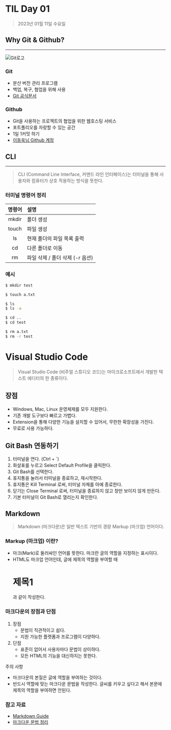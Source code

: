 # TIL Day 01

> 2023년 01월 11일 수요일

## Why Git & Github?
----------

![Git로고](https://user-images.githubusercontent.com/49775540/168756716-68f9aebb-380f-4897-8141-78d8403f6113.png)

### Git

* 분산 버전 관리 프로그램
* 백업, 복구, 협업을 위해 사용
* [Git 공식문서](https://git-scm.com/book/ko/v2)

### Github

* Git을 사용하는 프로젝트의 협업을 위한 웹호스팅 서비스
* 포트폴리오를 자랑할 수 있는 공간
* 1일 1커밋 하기
* [이동욱님 Github 계정](https://github.com/jojoldu)



## CLI
---
> CLI (Command Line Interface, 커맨드 라인 인터페이스)는 터미널을 통해 사용자와 컴퓨터가 상호 작용하는 방식을 뜻한다.

### 터미널 명령어 정리

| 명령어 | 설명 |
|:-------:|:-------------|
| mkdir  | 폴더 생성 | 
| touch  | 파일 생성 |
| ls  | 현재 폴더의 파일 목록 출력 |
| cd  | 다른 폴더로 이동  |
| rm  | 파일 삭제 / 폴더 삭제 (-r 옵션) |

### 예시
```bash
$ mkdir test

$ touch a.txt

$ ls
$ ls -a

$ cd ..
$ cd test

$ rm a.txt
$ rm -r test
```


# Visual Studio Code

> Visual Studio Code (비주얼 스튜디오 코드)는 마이크로소프트에서 개발한 텍스트 에디터의 한 종류이다.

## 장점

* Windows, Mac, Linux 운영체제를 모두 지원한다.
* 기존 개발 도구보다 빠르고 가볍다.
* Extension을 통해 다양한 기능을 설치할 수 있어서, 무한한 확장성을 가진다.
* 무료로 사용 가능하다.

## Git Bash 연동하기

1. 터미널을 연다. (Ctrl + `)
2. 화살표를 누르고 Select Default Profile을 클릭한다.
3. Git Bash를 선택한다.
4. 휴지통을 눌러서 터미널을 종료하고, 재시작한다.
5. 휴지통은 Kill Terminal 로써, 터미널 자체를 아예 종료한다.
6. 닫기는 Close Terminal 로써, 터미널을 종료하지 않고 창만 보이지 않게 만든다.
7. 기본 터미널이 Git Bash로 열리는지 확인한다.



## Markdown

> Markdown (마크다운)은 일반 텍스트 기반의 경량 Markup (마크업) 언어이다.

### Markup (마크업) 이란?

* 마크(Mark)로 둘러싸인 언어를 뜻한다. 마크란 글의 역할을 지정하는 표시이다.
* HTML도 마크업 언어인데, 글에 제목의 역할을 부여할 때 <h1>제목1</h1> 과 같이 작성한다.

### 마크다운의 장점과 단점

1. 장점  
    - 문법이 직관적이고 쉽다.
   + 지원 가능한 플랫폼과 프로그램이 다양하다.
2. 단점
   * 표준이 없어서 사용자마다 문법이 상이하다.
   * 모든 HTML의 기능을 대신하지는 못한다.

주의 사항

* 마크다운의 본질은 글에 역할을 부여하는 것이다.
* 반드시 역할에 맞는 마크다운 문법을 작성한다. 글씨를 키우고 싶다고 해서 본문에 제목의 역할을 부여하면 안된다.

### 참고 자료

* [Markdown Guide](https://www.markdownguide.org/basic-syntax/)
* [마크다운 문법 정리](https://gist.github.com/ihoneymon/652be052a0727ad59601)
